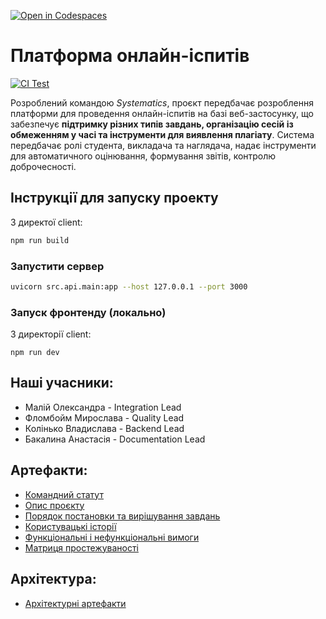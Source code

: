 [![Open in Codespaces](https://classroom.github.com/assets/launch-codespace-2972f46106e565e64193e422d61a12cf1da4916b45550586e14ef0a7c637dd04.svg)](https://classroom.github.com/open-in-codespaces?assignment_repo_id=20518032)

# Платформа онлайн-іспитів
[![CI Test](https://github.com/ukma-cs-ssdm-2025/team-systematics/actions/workflows/ci-test.yml/badge.svg)](https://github.com/ukma-cs-ssdm-2025/team-systematics/actions/workflows/ci-test.yml)

Розроблений командою _Systematics_, проєкт передбачає розроблення платформи для проведення онлайн-іспитів на базі веб-застосунку, що забезпечує __підтримку різних типів завдань, організацію сесій із обмеженням у часі та інструменти для виявлення плагіату__. Система передбачає ролі студента, викладача та наглядача, надає інструменти для автоматичного оцінювання, формування звітів, контролю доброчесності.

## Інструкції для запуску проекту

З директої client:

```bash
npm run build
```

### Запустити сервер

```bash
uvicorn src.api.main:app --host 127.0.0.1 --port 3000
```

### Запуск фронтенду (локально)

З директорії client:

```
npm run dev
```


## Наші учасники:
- Малій Олександра - Integration Lead
- Фломбойм Мирослава - Quality Lead
- Колінько Владислава - Backend Lead
- Бакалина Анастасія - Documentation Lead

## Артефакти:
- [Командний статут](/docs/requirements/TeamCharter.md)
- [Опис проєкту](/docs/requirements/Project-Description.md)
- [Порядок постановки та вирішування завдань](/docs/requirements/ISSUE_WORKFLOW.md)
- [Користувацькі історії](/docs/requirements/user-stories.md)
- [Функціональні і нефункціональні вимоги](/docs/requirements/requirements.md)
- [Матриця простежуваності](/docs/requirements/rtm.md)

## Архітектура:
- [Архітектурні артефакти](/docs/architecture/)
